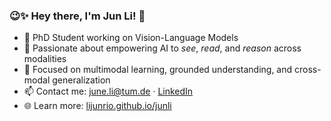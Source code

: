 ### 😉✨ Hey there, I'm Jun Li! 👋

- 🌱 PhD Student working on Vision-Language Models  
- 🤖 Passionate about empowering AI to *see*, *read*, and *reason* across modalities  
- 🧠 Focused on multimodal learning, grounded understanding, and cross-modal generalization  
- 📫 Contact me: [june.li@tum.de](mailto:june.li@tum.de) · [LinkedIn](https://www.linkedin.com/in/jun-li-657295290/)  
- 🌐 Learn more: [lijunrio.github.io/junli](https://lijunrio.github.io/junli/)
